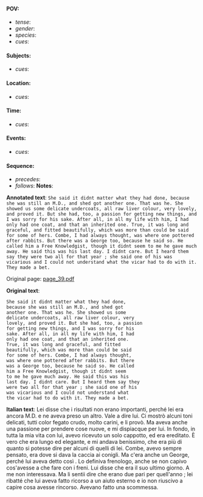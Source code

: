 #### POV: 
  - *tense*:
  - *gender*:
  - *species*:
  - *cues*:
#### Subjects:
  - *cues*:
#### Location:
  - *cues*:
#### Time:
  - *cues*:
#### Events:
  - *cues*:
#### Sequence:
  - *precedes*: 
  - *follows*:
**Notes**:


**Annotated text**:
`She said it didnt matter what they had done, because she was still an M.D., and shed got another one. That was he. She showed us some delicate undercoats, all raw liver colour, very lovely, and proved it. But she had, too, a passion for getting new things, and I was sorry for his sake. After all, in all my life with him, I had only had one coat, and that an inherited one. True, it was long and graceful, and fitted beautifully, which was more than could be said for some of hers. Combe, I had always thought, was where one pottered after rabbits. But there was a George too, because he said so. He called him a Free Knowledgist, though it didnt seem to me he gave much away. He said this was his last day. I didnt care. But I heard them say they were two all for that year ; she said one of his was vicarious and I could not understand what the vicar had to do with it. They made a bet.`


Original page:
[page_39.pdf](https://github.com/vigji/cainjb/blob/main/source_material/pages/page_39.pdf)

**Original text**:
```
She said it didnt matter what they had done, 
because she was still an M.D., and shed got 
another one. That was he. She showed us some 
delicate undercoats, all raw liver colour, very 
lovely, and proved it. But she had, too, a passion 
for getting new things, and I was sorry for his 
sake. After all, in all my life with him, I had 
only had one coat, and that an inherited one. 
True, it was long and graceful, and fitted 
beautifully, which was more than could be said 
for some of hers. Combe, I had always thought, 
was where one pottered after rabbits. But there 
was a George too, because he said so. He called 
him a Free Knowledgist, though it didnt seem 
to me he gave much away. He said this was his 
last day. I didnt care. But I heard them say they 
were two all for that year ; she said one of his 
was vicarious and I could not understand what 
the vicar had to do with it. They made a bet. 
```

**Italian text**:
Lei disse che i risultati non erano importanti, perché
lei era ancora M.D. e ne aveva preso un altro. Vale
a dire lui. Ci mostrò alcuni toni delicati, tutti color
fegato crudo, molto carini, e li provò. Ma aveva anche
una passione per prendere cose nuove, e mi dispiacque
per lui. In fondo, in tutta la mia vita con lui,
avevo ricevuto un solo cappotto, ed era ereditato. È
vero che era lungo ed elegante, e mi andava benissimo,
che era più di quanto si potesse dire per alcuni
di quelli di lei. Combe, avevo sempre pensato, era
dove si dava la caccia ai conigli. Ma c'era anche un
George, perché lui aveva detto così . Lo definiva frenologo,
anche se non capivo cos'avesse a che fare
con i freni. Lui disse che era il suo ultimo giorno. A
me non interessava. Ma li sentii dire che erano due
pari per quell'anno ; lei ribatté che lui aveva fatto
ricorso a un aiuto esterno e io non riuscivo a capire
cosa avesse rincorso. Avevano fatto una scommessa.

